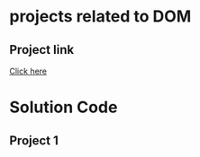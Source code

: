 # projects related to DOM

## Project link
[Click here](https://stackblitz.com/edit/dom-project-chaiaurcode?file=index.html)

# Solution Code

## Project 1

``` javascript



```